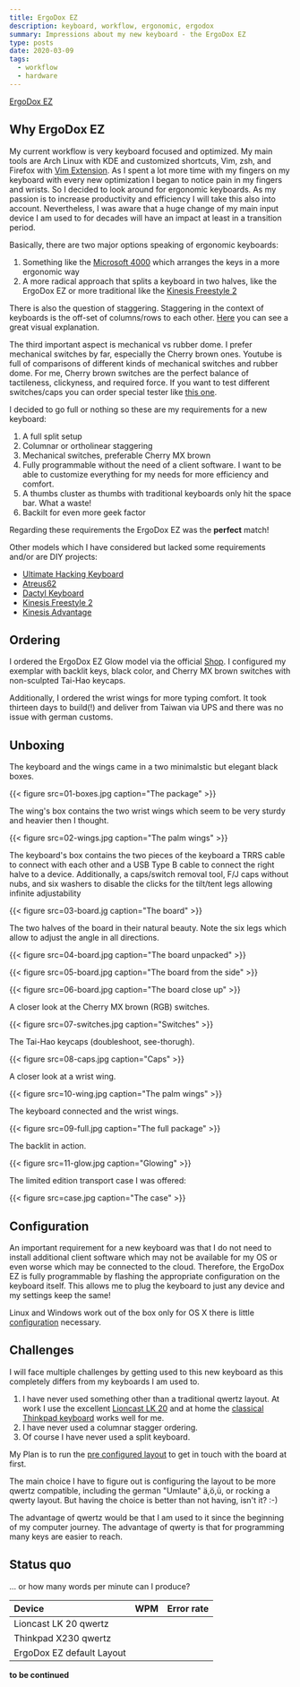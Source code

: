 ```yaml
---
title: ErgoDox EZ
description: keyboard, workflow, ergonomic, ergodox
summary: Impressions about my new keyboard - the ErgoDox EZ
type: posts
date: 2020-03-09
tags:
  - workflow
  - hardware
---
```


[ErgoDox EZ](https://ergodox-ez.com/)

## Why ErgoDox EZ

My current workflow is very keyboard focused and optimized. My main tools are Arch Linux with KDE and customized shortcuts, Vim, zsh, and Firefox with [Vim Extension](https://github.com/tridactyl/tridactyl). As I spent a lot more time with my fingers on my keyboard with every new optimization I began to notice pain in my fingers and wrists. So I decided to look around for ergonomic keyboards. As my passion is to increase productivity and efficiency I will take this also into account. Nevertheless, I was aware that a huge change of my main input device I am used to for decades will have an impact at least in a transition period.

Basically, there are two major options speaking of ergonomic keyboards:

1. Something like the [Microsoft 4000](https://www.microsoft.com/accessories/de-de/products/keyboards/natural-ergonomic-keyboard-4000/b2m-00001) which arranges the keys in a more ergonomic way
2. A more radical approach that splits a keyboard in two halves, like the ErgoDox EZ or more traditional like the [Kinesis Freestyle 2](https://kinesis-ergo.com/shop/freestyle2-for-pc-us/)

There is also the question of staggering. Staggering in the context of keyboards is the off-set of columns/rows to each other. [Here](https://deskthority.net/w/images/5/5b/Staggers_-_1.jpg) you can see a great visual explanation.

The third important aspect is mechanical vs rubber dome. I prefer mechanical switches by far, especially the Cherry brown ones. Youtube is full of comparisons of different kinds of mechanical switches and rubber dome. For me, Cherry brown switches are the perfect balance of tactileness, clickyness, and required force. If you want to test different switches/caps you can order special tester like [this one](https://www.amazon.com/Cherry-Switch-Tester-keyboard-Sampler/dp/B01GZHU1EG).

I decided to go full or nothing so these are my requirements for a new keyboard:

1. A full split setup
2. Columnar or ortholinear staggering
3. Mechanical switches, preferable Cherry MX brown
4. Fully programmable without the need of a client software. I want to be able to customize everything for my needs for more efficiency and comfort.
5. A thumbs cluster as thumbs with traditional keyboards only hit the space bar. What a waste!
6. Backilt for even more geek factor

Regarding these requirements the ErgoDox EZ was the **perfect** match!

Other models which I have considered but lacked some requirements and/or are DIY projects:

- [Ultimate Hacking Keyboard](https://ultimatehackingkeyboard.com/)
- [Atreus62](https://github.com/profet23/atreus62)
- [Dactyl Keyboard](https://github.com/adereth/dactyl-keyboard)
- [Kinesis Freestyle 2](https://kinesis-ergo.com/shop/freestyle2-for-pc-us/)
- [Kinesis Advantage](https://www.kinesis-ergo.de/advantage-tastatur/)

## Ordering

I ordered the ErgoDox EZ Glow model via the official [Shop](https://ergodox-ez.com/pages/customize). I configured my exemplar with backlit keys, black color, and Cherry MX brown switches with non-sculpted Tai-Hao keycaps.

Additionally, I ordered the wrist wings for more typing comfort. It took thirteen days to build(!) and deliver from Taiwan via UPS and there was no issue with german customs.

## Unboxing

The keyboard and the wings came in a two minimalstic but elegant black boxes.

{{< figure src=01-boxes.jpg caption="The package" >}}

The wing's box contains the two wrist wings which seem to be very sturdy and heavier then I thought.

{{< figure src=02-wings.jpg caption="The palm wings" >}}

The keyboard's box contains the two pieces of the keyboard a TRRS cable to connect with each other and a USB Type B cable to connect the right halve to a device. Additionally, a caps/switch removal tool, F/J caps without nubs, and six washers to disable the clicks for the tilt/tent legs allowing infinite adjustability

{{< figure src=03-board.jg caption="The board" >}}

The two halves of the board in their natural beauty. Note the six legs which allow to adjust the angle in all directions.

{{< figure src=04-board.jpg caption="The board unpacked" >}}

{{< figure src=05-board.jpg caption="The board from the side" >}}

{{< figure src=06-board.jpg caption="The board close up" >}}

A closer look at the Cherry MX brown (RGB) switches.

{{< figure src=07-switches.jpg caption="Switches" >}}

The Tai-Hao keycaps (doubleshoot, see-thorugh).

{{< figure src=08-caps.jpg caption="Caps" >}}

A closer look at a wrist wing.

{{< figure src=10-wing.jpg caption="The palm wings" >}}

The keyboard connected and the wrist wings.

{{< figure src=09-full.jpg caption="The full package" >}}

The backlit in action.

{{< figure src=11-glow.jpg caption="Glowing" >}}

The limited edition transport case I was offered:

{{< figure src=case.jpg caption="The case" >}}

## Configuration

An important requirement for a new keyboard was that I do not need to install additional client software which may not be available for my OS or even worse which may be connected to the cloud. Therefore, the ErgoDox EZ is fully programmable by flashing the appropriate configuration on the keyboard itself. This allows me to plug the keyboard to just any device and my settings keep the same!

Linux and Windows work out of the box only for OS X there is little [configuration](https://ergodox-ez.com/pages/configuring-the-keyboard-type-on-os-x) necessary.

## Challenges

I will face multiple challenges by getting used to this new keyboard as this completely differs from my keyboards I am used to.

1. I have never used something other than a traditional qwertz layout. At work I use the excellent [Lioncast LK 20](https://www.lioncast.com/en/product/lk20-gaming-keyboard/) and at home the [classical Thinkpad keyboard](https://knowledge.rootknecht.net/thinkpad-adventures#replacing-x230-keyboard) works well for me.
2. I have never used a columnar stagger ordering.
3. Of course I have never used a split keyboard.

My Plan is to run the [pre configured layout](https://cdn.shopify.com/s/files/1/1152/3264/files/default_firmware_v1.2.pdf?2947908262754067686) to get in touch with the board at first.

The main choice I have to figure out is configuring the layout to be more qwertz compatible, including the german "Umlaute" ä,ö,ü, or rocking a qwerty layout. But having the choice is better than not having, isn't it? :-)

The advantage of qwertz would be that I am used to it since the beginning of my computer journey. The advantage of qwerty is that for programming many keys are easier to reach.

## Status quo

... or how many words per minute can I produce?

| Device                    | WPM | Error rate |
| :------------------------ | :-- | :--------- |
| Lioncast LK 20 qwertz     |     |            |
| Thinkpad X230 qwertz      |     |            |
| ErgoDox EZ default Layout |     |            |

**to be continued**
